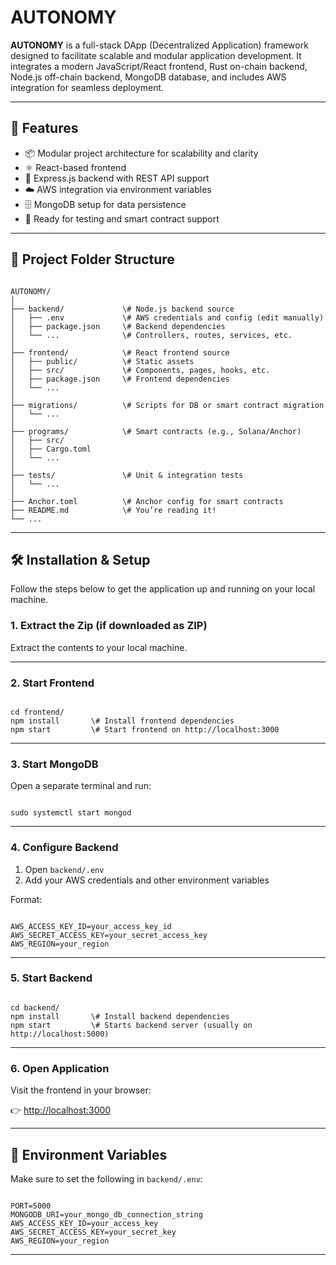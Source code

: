 
# AUTONOMY

**AUTONOMY** is a full-stack DApp (Decentralized Application) framework designed to facilitate scalable and modular application development. It integrates a modern JavaScript/React frontend, Rust on-chain backend, Node.js off-chain backend, MongoDB database, and includes AWS integration for seamless deployment.

---

## 🚀 Features

- 📦 Modular project architecture for scalability and clarity
- ⚛️ React-based frontend
- 🧠 Express.js backend with REST API support
- ☁️ AWS integration via environment variables
- 🗄️ MongoDB setup for data persistence
- 🧪 Ready for testing and smart contract support

---

## 📁 Project Folder Structure

```

AUTONOMY/
│
├── backend/             \# Node.js backend source
│   ├── .env             \# AWS credentials and config (edit manually)
│   ├── package.json     \# Backend dependencies
│   └── ...              \# Controllers, routes, services, etc.
│
├── frontend/            \# React frontend source
│   ├── public/          \# Static assets
│   ├── src/             \# Components, pages, hooks, etc.
│   ├── package.json     \# Frontend dependencies
│   └── ...
│
├── migrations/          \# Scripts for DB or smart contract migration
│   └── ...
│
├── programs/            \# Smart contracts (e.g., Solana/Anchor)
│   ├── src/
│   ├── Cargo.toml
│   └── ...
│
├── tests/               \# Unit & integration tests
│   └── ...
│
├── Anchor.toml          \# Anchor config for smart contracts
├── README.md            \# You’re reading it!
└── ...

```

---

## 🛠️ Installation & Setup

Follow the steps below to get the application up and running on your local machine.

### 1. Extract the Zip (if downloaded as ZIP)

Extract the contents to your local machine.

---

### 2. Start Frontend

```

cd frontend/
npm install       \# Install frontend dependencies
npm start         \# Start frontend on http://localhost:3000

```

---

### 3. Start MongoDB

Open a separate terminal and run:

```

sudo systemctl start mongod

```

---

### 4. Configure Backend

1. Open `backend/.env`  
2. Add your AWS credentials and other environment variables

Format:

```

AWS_ACCESS_KEY_ID=your_access_key_id
AWS_SECRET_ACCESS_KEY=your_secret_access_key
AWS_REGION=your_region

```

---

### 5. Start Backend

```

cd backend/
npm install       \# Install backend dependencies
npm start         \# Starts backend server (usually on http://localhost:5000)

```

---

### 6. Open Application

Visit the frontend in your browser:

👉 [http://localhost:3000](http://localhost:3000)

---

## 🧾 Environment Variables

Make sure to set the following in `backend/.env`:

```

PORT=5000
MONGODB_URI=your_mongo_db_connection_string
AWS_ACCESS_KEY_ID=your_access_key
AWS_SECRET_ACCESS_KEY=your_secret_key
AWS_REGION=your_region

```

---

